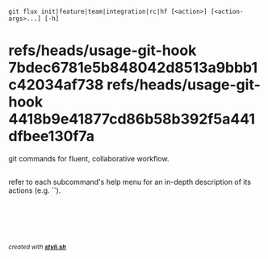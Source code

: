 
    git flux init|feature|team|integration|rc|hf [<action>] [<action-args>...] [-h]

# refs/heads/usage-git-hook 7bdec6781e5b848042d8513a9bbb1c42034af738 refs/heads/usage-git-hook 4418b9e41877cd86b58b392f5a441dfbee130f7a

git commands for fluent, collaborative workflow.

## 

<dl>
	<dt></dt>
	<dd></dd>
</dl>

## 

<dl>
	<dt></dt>
	<dd></dd>
</dl>

<dl>
	<dt></dt>
	<dd></dd>
</dl>

<dl>
	<dt></dt>
	<dd></dd>
</dl>

<dl>
	<dt></dt>
	<dd></dd>
</dl>

<dl>
	<dt></dt>
	<dd></dd>
</dl>

<dl>
	<dt></dt>
	<dd></dd>
</dl>

refer to each subcommand's help menu for an in-depth description of its actions (e.g. ``).
 



<br/><br/>
---
<sup><i>created with <b><a href="https://github.com/eliranmal/styli.sh">styli.sh</a></b></i></sup>
